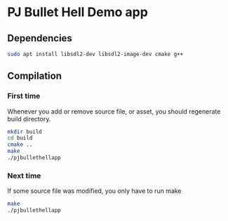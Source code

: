# PJ Bullet Hell Demo app

## Dependencies

```bash
sudo apt install libsdl2-dev libsdl2-image-dev cmake g++
```

## Compilation

### First time

Whenever you add or remove source file, or asset, you should regenerate build directory.

```bash
mkdir build
cd build
cmake ..
make
./pjbullethellapp
```

### Next time

If some source file was modified, you only have to run make

```bash
make
./pjbullethellapp
```

